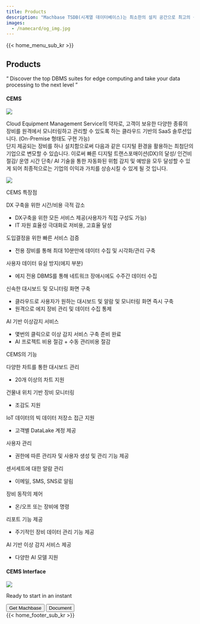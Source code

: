 ```yaml
---
title: Products
description: "Machbase TSDB(시계열 데이터베이스)는 최소한의 설치 공간으로 최고의 성능을 구현하는 세계에서 가장 빠른 시계열 데이터베이스입니다. 글로벌 성능 평가 기관인 TPC(Transaction Processing Performance Council)가 주관하는 성능 평가에서 2019년부터 'TPCx-IoT' 분야 1위를 차지하며 이 분야 국제 표준으로 등재되어 있습니다."
images:
  - /namecard/og_img.jpg
---
```


<head>
  <link rel="stylesheet" type="text/css" href="../css/common.css" />
  <link rel="stylesheet" type="text/css" href="../css/style.css" />
</head>
<body>
 {{< home_menu_sub_kr >}}
  <section class="product_sction0 section0">
    <div>
      <h2 class="sub_page_title">Products</h2>
      <p class="sub_page_titletext">
        “ Discover the top DBMS suites for edge computing and take your data
        processing to the next level ”
      </p>
    </div>
  </section>
  <section class="section2 main_section2">
    <div>
      <h4 class="sub_title company-margin-top">CEMS</h4>
      <div class="bar"><img src="../img/bar.png" /></div>
    </div>
    <div class="product-sub-titlebox">
      <div>
        <p class="product-sub-title-text">       
          Cloud Equipment Management Service의 약자로, 고객이 보유한 다양한 종류의 장비를 원격에서 모니터링하고 관리할 수 있도록 하는 클라우드 기반의 SaaS 솔루션입니다.
          (On-Premise 형태도 구현 가능)<br>
          단지 제공되는 장비를 하나 설치함으로써 다음과 같은 디지털 환경을 활용하는 최첨단의 기업으로 변모할 수 있습니다.
          이로써 빠른 디지털 트랜스포매이션(DX)의 달성/ 인건비 절감/ 운영 시간 단축/ AI 기술을 통한 자동화된 위험 감지 및 예방을 모두 달성할 수 있게 되어 최종적으로는 기업의 이익과 가치를 상승시킬 수 있게 될 것 입니다. 
        </p>
      </div>
    </div>
  </section>
  <section class="neo_scroll_map_wrap">
    <div class="neo_scroll_map">
      <div ref="scrollLeft" class="cems_scroll_left">
        <div class="neo_scroll"><img src="../img/cems.png" /></div>
      </div>
      <div class="neo_scroll_right">
        <div class="neo_scorll_box_wrap">
          <div class="classic_sub_wrap">
            <div class="classic_sub">
              <div class="scroll-title-wrap">
                <p>CEMS 특장점</p>
              </div>
              <div class="scroll-contents-wrap">
              </div>
              <div class="scroll-sub-title-wrap">
                <p class="scroll-sub-text">DX 구축을 위한 시간/비용 극적 감소</p>
                <ul>
                  <li>
                    DX구축을 위한 모든 서비스 제공(사용자가 직접 구성도 가능)
                  </li>
                  <li>IT 자원 효율성 극대화로 저비용, 고효율 달성</li>
                </ul>
                <p class="scroll-sub-text">도입결정을 위한 빠른 서비스 검증</p>
                <ul>
                  <li>
                    전용 장비를 통해 최대 10분만에 데이터 수집 및 시각화/관리 구축
                  </li>
                </ul>
                <p class="scroll-sub-text">사용자 데이터 유실 방지(에지 부분)</p>
                <ul>
                  <li>에지 전용 DBMS를 통해 네트워크 장애시에도 수주간 데이터 수집</li>
                </ul>
                   <p class="scroll-sub-text">신속한 대시보드 및 모니터링 화면 구축</p>
                <ul>
                  <li>클라우드로 사용자가 원하는 대시보드 및 알람 및 모니터링 화면 즉시 구축</li>
                  <li>원격으로 에지 장비 관리 및 데이터 수집 통제</li>
                </ul>
                         <p class="scroll-sub-text">AI 기반 이상감지 서비스</p>
                <ul>
                  <li>몇번의 클릭으로 이상 감지 서비스 구축 준비 완료</li>
                  <li>AI 프로젝트 비용 절감 + 수동 관리비용 절감</li>
                </ul>
              </div>
            </div>
          </div>
          <div ref="classicSubWrapRef" class="neo_sub_wrap" id="scroll1">
            <div class="neo_sub product-link-bottom">
              <div class="scroll-title-wrap">
                <p>CEMS의 기능</p>
              </div>
              <div class="scroll-sub-title-wrap">
                <p class="scroll-sub-text">다양한 차트를 통한 대시보드 관리</p>
                <ul>
                  <li>
                    20개 이상의 차트 지원
                  </li>
                </ul>
                <p class="scroll-sub-text">건물내 위치 기반 장비 모니터링</p>
                <ul>
                  <li>
                    조감도 지원
                  </li>
                </ul>
                <p class="scroll-sub-text">IoT 데이터의 빅 데이터 저장소 접근 지원</p>
                <ul>
                  <li>고객별 DataLake 계정 제공</li>
                </ul>
                   <p class="scroll-sub-text">사용자 관리</p>
                <ul>
                  <li>권한에 따른 관리자 및 사용자 생성 및 관리 기능 제공</li>
                </ul>
                <p class="scroll-sub-text">센서세트에 대한 알람 관리</p>
                <ul>
                  <li>이메일, SMS, SNS로 알림</li>
                </ul>
                <p class="scroll-sub-text">장비 동작의 제어</p>
                <ul>
                  <li>온/오프 또는 장비에 명령</li>
                </ul>
                <p class="scroll-sub-text">리포트 기능 제공</p>
                <ul>
                  <li>주기적인 장비 데이터 관리 기능 제공</li>
                </ul>
                <p class="scroll-sub-text">AI 기반 이상 감지 서비스 제공</p>
                <ul>
                  <li>다양한 AI 모델 지원</li>
                </ul>
              </div>
            </div>
          </div>
        </div>
      </div>
    </div>
  </section>
  <section>
    <h4 class="sub_title company-margin-top">CEMS Interface</h4>
    <div class="bar"><img src="../img/bar.png" /></div>
    <div class="neo_interface_wrap">
      <img class="neo_interface" src="../img/cems_interface.JPG" alt="" />
    </div>
  </section>
  <section>
    <div class="next-navi_wrap">
      <div class="next-navi">
        <div class="next-navi-wrap">
          <div class="next-navi-text-wrap">
            <p class="next-navi-text">Ready to start in an instant</p>
          </div>
          <div class="next-navi-btn-wrap">
            <button
              onclick="location.href='/kr/home/download'"
              class="next-navi-btn"
            >
              Get Machbase
            </button>
            <a href="https://machbase.com/neo"
              ><button class="next-navi-btn">Document</button></a
            >
          </div>
        </div>
      </div>
    </div>
  </section>
</body>
{{< home_footer_sub_kr >}}
<script>
  //change lang
  let language;
  let storageData = sessionStorage.getItem("lang");
  if (storageData) {
    language = storageData;
  } else {
    var userLang = navigator.language || navigator.userLanguage;
    if (userLang === "ko") {
      sessionStorage.setItem("lang", userLang);
      language = "kr";
    } else {
      sessionStorage.setItem("lang", "en");
      language = "en";
      let locationPath = location.pathname.split("/");
      locationPath.splice(1, 1);
      location.href = location.origin + locationPath.join("/");
    }
  }
</script>
